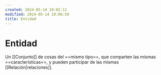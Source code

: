 ```yaml
---
created: 2024-05-14 19:02:12
modified: 2024-05-14 19:06:50
title: Entidad
---
```


# Entidad

Un [[Conjunto]] de cosas del ==mismo tipo==, que comparten las mismas ==características==, y pueden participar de las mismas [[Relación|relaciones]].
